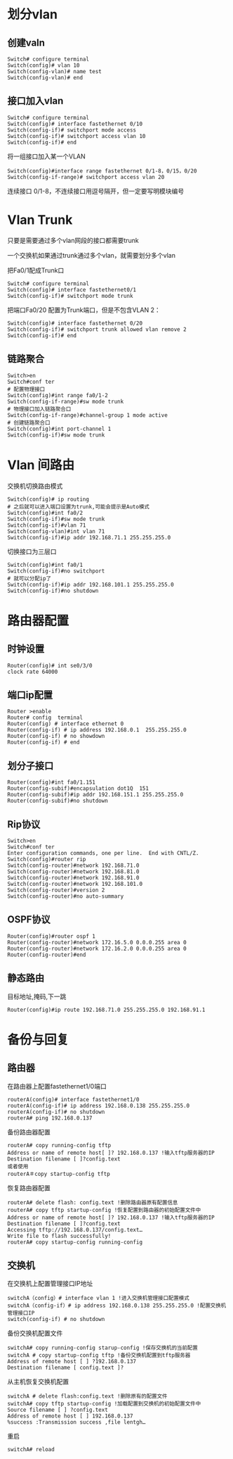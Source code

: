 # 划分vlan

## 创建valn

```shell
Switch# configure terminal
Switch(config)# vlan 10
Switch(config-vlan)# name test
Switch(config-vlan)# end 
```

## 接口加入vlan

```shell
Switch# configure terminal
Switch(config)# interface fastethernet 0/10
Switch(config-if)# switchport mode access
Switch(config-if)# switchport access vlan 10
Switch(config-if)# end
```

将一组接口加入某一个VLAN

```shell
Switch(config)#interface range fastethernet 0/1-8，0/15，0/20
Switch(config-if-range)# switchport access vlan 20
```

连续接口 0/1-8，不连续接口用逗号隔开，但一定要写明模块编号

# Vlan Trunk

只要是需要通过多个vlan网段的接口都需要trunk

一个交换机如果通过trunk通过多个vlan，就需要划分多个vlan

把Fa0/1配成Trunk口

```shell
Switch# configure terminal
Switch(config)# interface fastethernet0/1
Switch(config-if)# switchport mode trunk
```

把端口Fa0/20 配置为Trunk端口，但是不包含VLAN 2：

```shell
Switch(config)# interface fastethernet 0/20
Switch(config-if)# switchport trunk allowed vlan remove 2
Switch(config-if)# end
```

## 链路聚合

```shell
Switch>en
Switch#conf ter
# 配置物理接口
Switch(config)#int range fa0/1-2
Switch(config-if-range)#sw mode trunk
# 物理接口加入链路聚合口
Switch(config-if-range)#channel-group 1 mode active
# 创建链路聚合口
Switch(config)#int port-channel 1
Switch(config-if)#sw mode trunk
```

# Vlan 间路由

交换机切换路由模式

```shell
Switch(config)# ip routing
# 之后就可以进入端口设置为trunk,可能会提示是Auto模式
Switch(config)#int fa0/2
Switch(config-if)#sw mode trunk
Switch(config-if)#vlan 71
Switch(config-vlan)#int vlan 71
Switch(config-if)#ip addr 192.168.71.1 255.255.255.0
```

切换接口为三层口

```shell
Switch(config)#int fa0/1
Switch(config-if)#no switchport
# 就可以分配ip了
Switch(config-if)#ip addr 192.168.101.1 255.255.255.0
Switch(config-if)#no shutdown
```

# 路由器配置

## 时钟设置

```shell
Router(config)# int se0/3/0
clock rate 64000
```

## 端口ip配置

```shell
Router >enable
Router# config  terminal
Router(config) # interface ethernet 0
Router(config-if) # ip address 192.168.0.1  255.255.255.0
Router(config-if) # no showdown
Router(config-if) # end 
```

## 划分子接口

```shell
Router(config)#int fa0/1.151
Router(config-subif)#encapsulation dot1Q  151
Router(config-subif)#ip addr 192.168.151.1 255.255.255.0
Router(config-subif)#no shutdown
```

## Rip协议

```shell
Switch>en
Switch#conf ter
Enter configuration commands, one per line.  End with CNTL/Z.
Switch(config)#router rip
Switch(config-router)#network 192.168.71.0
Switch(config-router)#network 192.168.81.0
Switch(config-router)#network 192.168.91.0
Switch(config-router)#network 192.168.101.0	
Switch(config-router)#version 2
Switch(config-router)#no auto-summary
```

## OSPF协议

```shell
Router(config)#router ospf 1
Router(config-router)#network 172.16.5.0 0.0.0.255 area 0
Router(config-router)#network 172.16.2.0 0.0.0.255 area 0
Router(config-router)#end
```

## 静态路由

目标地址,掩码,下一跳

```shell
Router(config)#ip route 192.168.71.0 255.255.255.0 192.168.91.1
```

# 备份与回复

## 路由器

在路由器上配置fastethernet1/0端口

```shell
routerA(config)# interface fastethernet1/0
routerA(config-if)# ip address 192.168.0.138 255.255.255.0
routerA(config-if)# no shutdown
routerA# ping 192.168.0.137 
```

备份路由器配置

```shell
routerA# copy running-config tftp
Address or name of remote host[ ]? 192.168.0.137 !输入tftp服务器的IP
Destination filename [ ]?config.text
或者使用
routerA＃copy startup-config tftp 
```

恢复路由器配置

```shell
routerA# delete flash: config.text !删除路由器原有配置信息
routerA# copy tftp startup-config !恢复配置到路由器的初始配置文件中
Address or name of remote host[ ]? 192.168.0.137 !输入tftp服务器的IP
Destination filename [ ]?config.text
Accessing tftp://192.168.0.137/config.text…
Write file to flash successfully!
routerA# copy startup-config running-config
```

## 交换机

在交换机上配置管理接口IP地址

```shell
switchA（config）# interface vlan 1 !进入交换机管理接口配置模式
switchA（config-if）# ip address 192.168.0.138 255.255.255.0 !配置交换机管理接口IP
switch(config-if) # no shutdown
```

备份交换机配置文件

```shell
switchA# copy running-config starup-config !保存交换机的当前配置
switchA # copy startup-config tftp !备份交换机配置到tftp服务器
Address of remote host [ ] ?192.168.0.137
Destination filename [ config.text ]?
```

从主机恢复交换机配置

```shell
switchA # delete flash:config.text !删除原有的配置文件
switchA# copy tftp startup-config !加载配置到交换机的初始配置文件中
Source filename [ ] ?config.text
Address of remote host [ ] 192.168.0.137
%success :Transmission success ,file lentgh…   
```

重启

```shell
switchA# reload 
```

